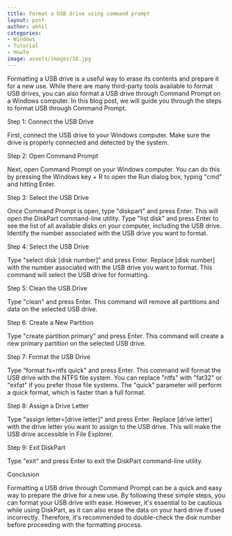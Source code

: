 ```yaml
---
title: Format a USB drive using command prompt
layout: post
author: akhil
categories:
- Windows
- Tutorial
- HowTo
image: assets/images/16.jpg
---
```


Formatting a USB drive is a useful way to erase its contents and prepare it for a new use. While there are many third-party tools available to format USB drives, you can also format a USB drive through Command Prompt on a Windows computer. In this blog post, we will guide you through the steps to format USB through Command Prompt.

Step 1: Connect the USB Drive

First, connect the USB drive to your Windows computer. Make sure the drive is properly connected and detected by the system.

Step 2: Open Command Prompt

Next, open Command Prompt on your Windows computer. You can do this by pressing the Windows key + R to open the Run dialog box, typing "cmd" and hitting Enter.

Step 3: Select the USB Drive

Once Command Prompt is open, type "diskpart" and press Enter. This will open the DiskPart command-line utility. Type "list disk" and press Enter to see the list of all available disks on your computer, including the USB drive. Identify the number associated with the USB drive you want to format.

Step 4: Select the USB Drive

Type "select disk [disk number]" and press Enter. Replace [disk number] with the number associated with the USB drive you want to format. This command will select the USB drive for formatting.

Step 5: Clean the USB Drive

Type "clean" and press Enter. This command will remove all partitions and data on the selected USB drive.

Step 6: Create a New Partition

Type "create partition primary" and press Enter. This command will create a new primary partition on the selected USB drive.

Step 7: Format the USB Drive

Type "format fs=ntfs quick" and press Enter. This command will format the USB drive with the NTFS file system. You can replace "ntfs" with "fat32" or "exfat" if you prefer those file systems. The "quick" parameter will perform a quick format, which is faster than a full format.

Step 8: Assign a Drive Letter

Type "assign letter=[drive letter]" and press Enter. Replace [drive letter] with the drive letter you want to assign to the USB drive. This will make the USB drive accessible in File Explorer.

Step 9: Exit DiskPart

Type "exit" and press Enter to exit the DiskPart command-line utility.

Conclusion

Formatting a USB drive through Command Prompt can be a quick and easy way to prepare the drive for a new use. By following these simple steps, you can format your USB drive with ease. However, it's essential to be cautious while using DiskPart, as it can also erase the data on your hard drive if used incorrectly. Therefore, it's recommended to double-check the disk number before proceeding with the formatting process.
